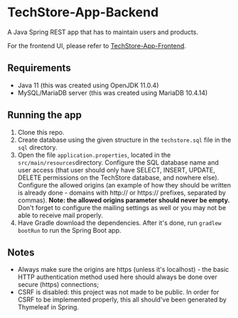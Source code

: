 # TechStore-App-Backend
A Java Spring REST app that has to maintain users and products.

For the frontend UI, please refer to [TechStore-App-Frontend](https://github.com/mtsanovv/TechStore-App-Frontend).

## Requirements
- Java 11 (this was created using OpenJDK 11.0.4)
- MySQL/MariaDB server (this was created using MariaDB 10.4.14)

## Running the app
1. Clone this repo.
2. Create database using the given structure in the ```techstore.sql``` file in the ```sql``` directory.
3. Open the file ```application.properties```, located in the ```src/main/resources```directory.  Configure the SQL database name and user access (that user should only have SELECT, INSERT, UPDATE, DELETE permissions on the TechStore database, and nowhere else). Configure the allowed origins (an example of how they should be written is already done - domains with http:// or https:// prefixes, separated by commas). **Note: the allowed origins parameter should never be empty.** Don't forget to configure the mailing settings as well or you may not be able to receive mail properly.
4. Have Gradle download the dependencies. After it's done, run ```gradlew bootRun``` to run the Spring Boot app. 

## Notes
- Always make sure the origins are https (unless it's localhost) - the basic HTTP authentication method used here should always be done over secure (https) connections;
- CSRF is disabled: this project was not made to be public. In order for CSRF to be implemented properly, this all should've been generated by Thymeleaf in Spring.